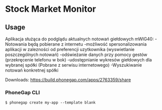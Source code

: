 # Stock Market Monitor

## Usage
Aplikacja służąca do podglądu aktualnych notowań giełdowych mWIG40: 
-Notowania będą pobierane z internetu 
-możliwość spersonalizowania aplikacji w zalezności od preferencji uzytkownika (wyswietlanie poszczególnych notowań) 
-odświeżanie danych przy pomocy gestów (przekręcenie telefonu w bok) 
-udostępnianie wykresów giełdowych dla wybranej spółki (Pobrane z serwisu internetowego) 
-Wyszukiwanie notowań konkretnej spółki

Downloads:
https://build.phonegap.com/apps/2763359/share

### PhoneGap CLI

    $ phonegap create my-app --template blank

